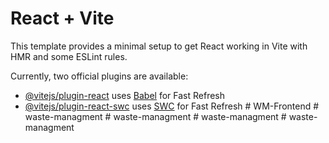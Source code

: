 # React + Vite

This template provides a minimal setup to get React working in Vite with HMR and some ESLint rules.

Currently, two official plugins are available:

- [@vitejs/plugin-react](https://github.com/vitejs/vite-plugin-react/blob/main/packages/plugin-react/README.md) uses [Babel](https://babeljs.io/) for Fast Refresh
- [@vitejs/plugin-react-swc](https://github.com/vitejs/vite-plugin-react-swc) uses [SWC](https://swc.rs/) for Fast Refresh
#   W M - F r o n t e n d  
 #   w a s t e - m a n a g m e n t  
 #   w a s t e - m a n a g m e n t  
 #   w a s t e - m a n a g m e n t  
 #   w a s t e - m a n a g m e n t  
 